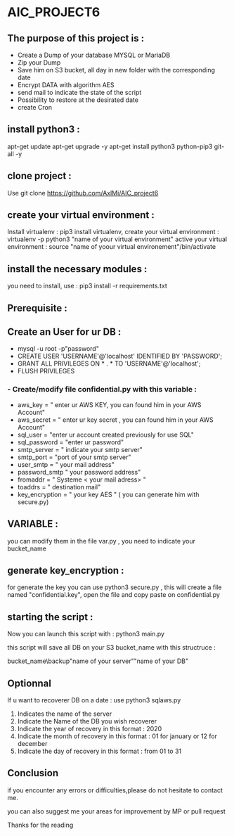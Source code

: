 # AIC_PROJECT6

## The purpose of this project is : 

  - Create a Dump of your database MYSQL or MariaDB
  - Zip your Dump
  - Save him on S3 bucket, all day in new folder with the corresponding date
  - Encrypt DATA with algorithm AES 
  - send mail to indicate the state of the script
  - Possibility to restore at the desirated date 
  - create Cron 

## install python3 : 

apt-get update
apt-get upgrade -y
apt-get install python3 python-pip3 git-all -y

## clone project : 

Use git clone https://github.com/AxlMi/AIC_project6

## create your virtual environment :

Install virtualenv : pip3 install virtualenv,
create your virtual environment : virtualenv -p python3 "name of your virtual environment"
active your virtual environment : source "name of yoour virtual environement"/bin/activate

## install the necessary modules :

you need to install, use : pip3 install -r requirements.txt

 ## Prerequisite :
 
 ## Create an User for ur DB :
 
 - mysql -u root -p"password"
 - CREATE USER 'USERNAME'@'localhost' IDENTIFIED BY 'PASSWORD';
 - GRANT ALL PRIVILEGES ON * . * TO 'USERNAME'@'localhost';
 - FLUSH PRIVILEGES
 
 ### - Create/modify file confidential.py with this variable : 

 - aws_key = " enter ur AWS KEY, you can found him in your AWS Account"
 - aws_secret = " enter ur key secret , you can found him in your AWS Account"
 - sql_user = "enter ur account created previously for use SQL"
 - sql_password = "enter ur password"
 - smtp_server = " indicate your smtp server"
 - smtp_port = "port of your smtp server"
 - user_smtp = " your mail address"
 - password_smtp " your password address"
 - fromaddr = " Systeme < your mail adress> "
 - toaddrs = " destination mail"
 - key_encryption = " your key AES " ( you can generate him with secure.py)
 
 
 ## VARIABLE : 
 
you can modify them in the file var.py , you need to indicate your bucket_name

 ## generate key_encryption :

for generate the key you can use python3 secure.py , this will create a file named "confidential.key", open the file and copy paste on confidential.py

## starting the script :

Now you can launch this script with : python3 main.py

this script will save all DB on your S3 bucket_name with this structruce : 

bucket_name\backup\"name of your server"\"name of your DB"

## Optionnal

If u want to recoverer DB on a date : use python3 sqlaws.py 

1) Indicates the name of the server
2) Indicate the Name of the DB you wish recoverer
3) Indicate the year of recovery in this format : 2020 
4) Indicate the month of recovery in this format : 01 for january or 12 for december
5) Indicate the day of recovery in this format : from 01 to 31

## Conclusion 

if you encounter any errors or difficulties,please do not hesitate to contact me.

you can also suggest me your areas for improvement by MP or pull request

Thanks for the reading
